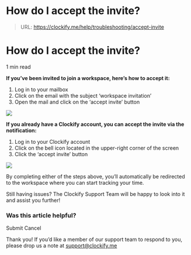 # How do I accept the invite?

> URL: https://clockify.me/help/troubleshooting/accept-invite

# How do I accept the invite?

1 min read

**If you’ve been invited to join a workspace, here’s how to accept it:**

1. Log in to your mailbox
2. Click on the email with the subject ‘workspace invitation’
3. Open the mail and click on the ‘accept invite’ button

![](https://lh7-rt.googleusercontent.com/docsz/AD_4nXdXdTFRlvq09bGiOKhDTLr747qcD3OI13gv-nBGbFGE2lpo0n5aqLT0Vcs_LTlIH9gzLYpjNBWqdf1vmoAeUetPr0VhaeFHM10MuQlrB74H1szgZZqXg5w79FxppuS0F6pq38RdYA?key=XZmssafXgdhlV2XB9mRUkEGN)

**If you already have a Clockify account, you can accept the invite via the notification:**

1. Log in to your Clockify account
2. Click on the bell icon located in the upper-right corner of the screen
3. Click the ‘accept invite’ button

![](https://lh7-rt.googleusercontent.com/docsz/AD_4nXdzt08SvNSpbZ81uPfLz1G835mjOYMKnTF-sPQr9YTvXY4Zf2h92xK8NgDsOxaH6SP2bq-Sf01YLcZqy1b98p-PIGb3JQ3SpEVmJ73fCcq3SGH9vOLtnNeiymT8N6e75pafYd7s?key=XZmssafXgdhlV2XB9mRUkEGN)

By completing either of the steps above, you’ll automatically be redirected to the workspace where you can start tracking your time.

Still having issues? The Clockify Support Team will be happy to look into it and assist you further!

### Was this article helpful?

Submit
Cancel

Thank you! If you’d like a member of our support team to respond to you, please drop us a note at support@clockify.me